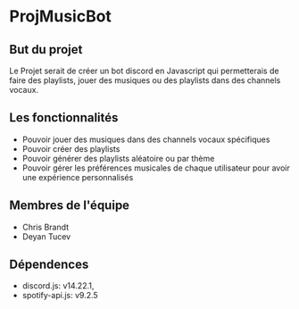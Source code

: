 # ProjMusicBot

## But du projet
Le Projet serait de créer un bot discord en Javascript qui permetterais de faire des playlists, jouer des musiques ou des playlists dans des channels vocaux. 

## Les fonctionnalités 

* Pouvoir jouer des musiques dans des channels vocaux spécifiques
* Pouvoir créer des playlists
* Pouvoir générer des playlists aléatoire ou par thème
* Pouvoir gérer les préférences musicales de chaque utilisateur pour avoir une expérience personnalisés

## Membres de l'équipe

* Chris Brandt
* Deyan Tucev

## Dépendences

* discord.js: v14.22.1,
* spotify-api.js: v9.2.5
